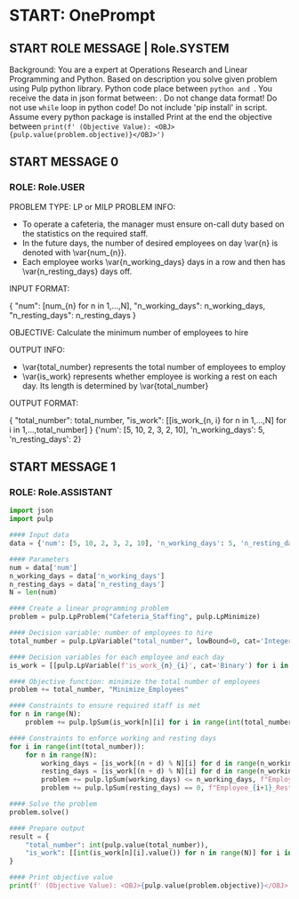 # START: OnePrompt 
## START ROLE MESSAGE | Role.SYSTEM 
Background: You are a expert at Operations Research and Linear Programming and Python. Based on description you solve given problem using Pulp python library. Python code place between ```python and ```. You receive the data in json format between: <DATA></DATA>. Do not change data format! Do not use `while` loop in python code! Do not include 'pip install' in script. Assume every python package is installed Print at the end the objective between <OBJ></OBJ> `print(f' (Objective Value): <OBJ>{pulp.value(problem.objective)}</OBJ>')`  
## START MESSAGE 0 
### ROLE: Role.USER
<DESCRIPTION>
PROBLEM TYPE: LP or MILP
PROBLEM INFO:

- To operate a cafeteria, the manager must ensure on-call duty based on the statistics on the required staff. 
- In the future days, the number of desired employees on day \var{n} is denoted with \var{num_{n}}.
- Each employee works \var{n_working_days} days in a row and then has \var{n_resting_days} days off.

INPUT FORMAT:

{
	"num": [num_{n} for n in 1,...,N],
	"n_working_days": n_working_days,
	"n_resting_days": n_resting_days
}


OBJECTIVE: Calculate the minimum number of employees to hire

OUTPUT INFO:

- \var{total_number} represents the total number of employees to employ
- \var{is_work} represents whether employee is working a rest on each day. Its length is determined by \var{total_number}

OUTPUT FORMAT:

{
	"total_number": total_number,
	"is_work": [[is_work_{n, i} for n in 1,...,N] for i in 1,...,total_number]
}
</DESCRIPTION>
<DATA>
{'num': [5, 10, 2, 3, 2, 10], 'n_working_days': 5, 'n_resting_days': 2}</DATA>


## START MESSAGE 1 
### ROLE: Role.ASSISTANT
```python
import json
import pulp

#### Input data
data = {'num': [5, 10, 2, 3, 2, 10], 'n_working_days': 5, 'n_resting_days': 2}

#### Parameters
num = data['num']
n_working_days = data['n_working_days']
n_resting_days = data['n_resting_days']
N = len(num)

#### Create a linear programming problem
problem = pulp.LpProblem("Cafeteria_Staffing", pulp.LpMinimize)

#### Decision variable: number of employees to hire
total_number = pulp.LpVariable("total_number", lowBound=0, cat='Integer')

#### Decision variables for each employee and each day
is_work = [[pulp.LpVariable(f'is_work_{n}_{i}', cat='Binary') for i in range(int(total_number) + 1)] for n in range(N)]

#### Objective function: minimize the total number of employees
problem += total_number, "Minimize_Employees"

#### Constraints to ensure required staff is met
for n in range(N):
    problem += pulp.lpSum(is_work[n][i] for i in range(int(total_number))) >= num[n], f"Staff_Requirement_Day_{n+1}"

#### Constraints to enforce working and resting days
for i in range(int(total_number)):
    for n in range(N):
        working_days = [is_work[(n + d) % N][i] for d in range(n_working_days)]
        resting_days = [is_work[(n + d) % N][i] for d in range(n_working_days, n_working_days + n_resting_days)]
        problem += pulp.lpSum(working_days) <= n_working_days, f"Employee_{i+1}_Working_Days_{n+1}"
        problem += pulp.lpSum(resting_days) == 0, f"Employee_{i+1}_Resting_Days_{n+1}"

#### Solve the problem
problem.solve()

#### Prepare output
result = {
    "total_number": int(pulp.value(total_number)),
    "is_work": [[int(is_work[n][i].value()) for n in range(N)] for i in range(int(pulp.value(total_number)))]
}

#### Print objective value
print(f' (Objective Value): <OBJ>{pulp.value(problem.objective)}</OBJ>')
```

